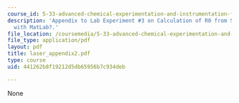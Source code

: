 ```yaml
---
course_id: 5-33-advanced-chemical-experimentation-and-instrumentation-fall-2007
description: 'Appendix to Lab Experiment #3 on Calculation of R0 from Spectral Overlap
  with MatLab?.'
file_location: /coursemedia/5-33-advanced-chemical-experimentation-and-instrumentation-fall-2007/441262b8f19212d5db65956b7c934deb_laser_appendix2.pdf
file_type: application/pdf
layout: pdf
title: laser_appendix2.pdf
type: course
uid: 441262b8f19212d5db65956b7c934deb

---
```

None